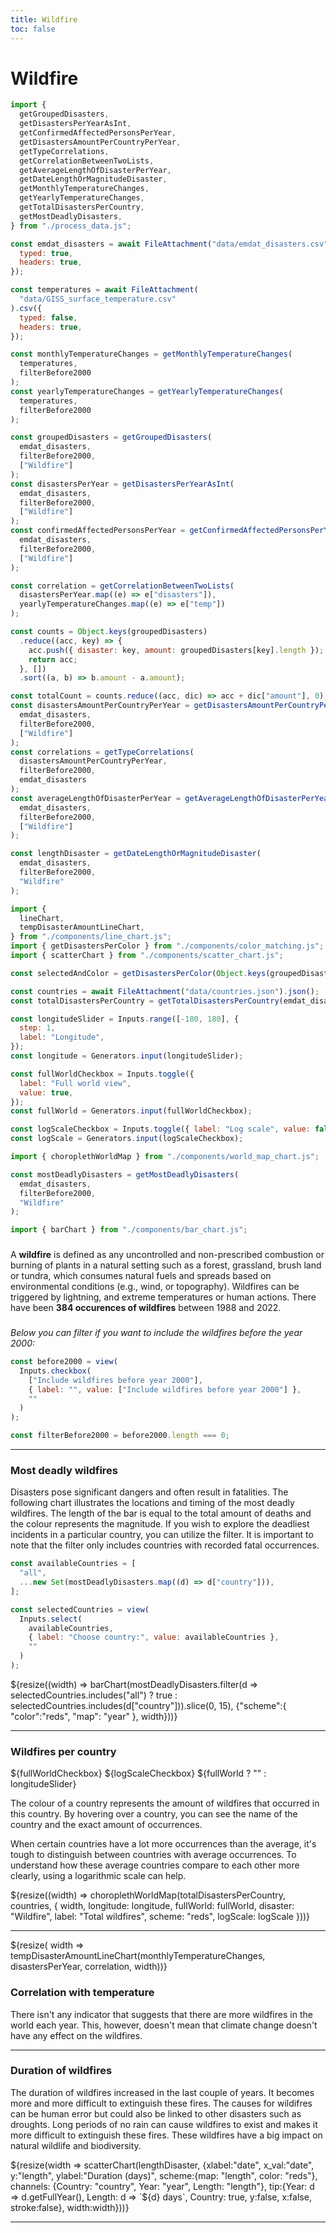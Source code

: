 ```yaml
---
title: Wildfire
toc: false
---
```


# Wildfire

<!-- Load and transform the data -->
<style>
.hero {
display: flex;
flex-direction: column;
align-items: center;
font-family: var(--sans-serif);
margin: 4rem 0 8rem;
text-wrap: balance;
text-align: center;
}

.hero h1 {
margin: 2rem 0;
max-width: none;
font-size: 14vw;
font-weight: 900;
line-height: 1;
background: linear-gradient(30deg, var(--theme-foreground-focus), currentColor);
-webkit-background-clip: text;
-webkit-text-fill-color: transparent;
background-clip: text;
}

.hero h2 {
margin: 0;
max-width: 34em;
font-size: 20px;
font-style: initial;
font-weight: 500;
line-height: 1.5;
color: var(--theme-foreground-muted);
}

@media (min-width: 640px) {
.hero h1 {
font-size: 90px;
}
}

</style>

```js
import {
  getGroupedDisasters,
  getDisastersPerYearAsInt,
  getConfirmedAffectedPersonsPerYear,
  getDisastersAmountPerCountryPerYear,
  getTypeCorrelations,
  getCorrelationBetweenTwoLists,
  getAverageLengthOfDisasterPerYear,
  getDateLengthOrMagnitudeDisaster,
  getMonthlyTemperatureChanges,
  getYearlyTemperatureChanges,
  getTotalDisastersPerCountry,
  getMostDeadlyDisasters,
} from "./process_data.js";

const emdat_disasters = await FileAttachment("data/emdat_disasters.csv").csv({
  typed: true,
  headers: true,
});

const temperatures = await FileAttachment(
  "data/GISS_surface_temperature.csv"
).csv({
  typed: false,
  headers: true,
});

const monthlyTemperatureChanges = getMonthlyTemperatureChanges(
  temperatures,
  filterBefore2000
);
const yearlyTemperatureChanges = getYearlyTemperatureChanges(
  temperatures,
  filterBefore2000
);

const groupedDisasters = getGroupedDisasters(
  emdat_disasters,
  filterBefore2000,
  ["Wildfire"]
);
const disastersPerYear = getDisastersPerYearAsInt(
  emdat_disasters,
  filterBefore2000,
  ["Wildfire"]
);
const confirmedAffectedPersonsPerYear = getConfirmedAffectedPersonsPerYear(
  emdat_disasters,
  filterBefore2000,
  ["Wildfire"]
);

const correlation = getCorrelationBetweenTwoLists(
  disastersPerYear.map((e) => e["disasters"]),
  yearlyTemperatureChanges.map((e) => e["temp"])
);

const counts = Object.keys(groupedDisasters)
  .reduce((acc, key) => {
    acc.push({ disaster: key, amount: groupedDisasters[key].length });
    return acc;
  }, [])
  .sort((a, b) => b.amount - a.amount);

const totalCount = counts.reduce((acc, dic) => acc + dic["amount"], 0);
const disastersAmountPerCountryPerYear = getDisastersAmountPerCountryPerYear(
  emdat_disasters,
  filterBefore2000,
  ["Wildfire"]
);
const correlations = getTypeCorrelations(
  disastersAmountPerCountryPerYear,
  filterBefore2000,
  emdat_disasters
);
const averageLengthOfDisasterPerYear = getAverageLengthOfDisasterPerYear(
  emdat_disasters,
  filterBefore2000,
  ["Wildfire"]
);

const lengthDisaster = getDateLengthOrMagnitudeDisaster(
  emdat_disasters,
  filterBefore2000,
  "Wildfire"
);
```

```js
import {
  lineChart,
  tempDisasterAmountLineChart,
} from "./components/line_chart.js";
import { getDisastersPerColor } from "./components/color_matching.js";
import { scatterChart } from "./components/scatter_chart.js";
```

```js
const selectedAndColor = getDisastersPerColor(Object.keys(groupedDisasters));
```

```js
const countries = await FileAttachment("data/countries.json").json();
const totalDisastersPerCountry = getTotalDisastersPerCountry(emdat_disasters);

const longitudeSlider = Inputs.range([-180, 180], {
  step: 1,
  label: "Longitude",
});
const longitude = Generators.input(longitudeSlider);

const fullWorldCheckbox = Inputs.toggle({
  label: "Full world view",
  value: true,
});
const fullWorld = Generators.input(fullWorldCheckbox);

const logScaleCheckbox = Inputs.toggle({ label: "Log scale", value: false });
const logScale = Generators.input(logScaleCheckbox);

import { choroplethWorldMap } from "./components/world_map_chart.js";

const mostDeadlyDisasters = getMostDeadlyDisasters(
  emdat_disasters,
  filterBefore2000,
  "Wildfire"
);

import { barChart } from "./components/bar_chart.js";
```

<div>
    <p><h3></h3>A <b>wildfire</b> is defined as any uncontrolled and non-prescribed combustion or burning of plants in a natural setting such as a forest, grassland, brush land or tundra, which consumes natural fuels and spreads based on environmental conditions (e.g., wind, or topography). Wildfires can be triggered by lightning,  and extreme temperatures or human actions. There have been <b>384 occurences of wildfires</b> between 1988 and 2022.</p>
</div>

<div>
    <p><h3></h3><i>Below you can filter if you want to include the wildfires before the year 2000:</i></p>
</div>

```js
const before2000 = view(
  Inputs.checkbox(
    ["Include wildfires before year 2000"],
    { label: "", value: ["Include wildfires before year 2000"] },
    ""
  )
);
```

```js
const filterBefore2000 = before2000.length === 0;
```

---

<div>
    <p><h3>Most deadly wildfires</h3>Disasters pose significant dangers and often result in fatalities. The following chart illustrates the locations and timing of the most deadly wildfires. The length of the bar is equal to the total amount of deaths and the colour represents the magnitude. If you wish to explore the deadliest incidents in a particular country, you can utilize the filter. It is important to note that the filter only includes countries with recorded fatal occurrences.</p>
</div>

```js
const availableCountries = [
  "all",
  ...new Set(mostDeadlyDisasters.map((d) => d["country"])),
];

const selectedCountries = view(
  Inputs.select(
    availableCountries,
    { label: "Choose country:", value: availableCountries },
    ""
  )
);
```

<div>
    <div>
        ${resize((width) => barChart(mostDeadlyDisasters.filter(d => selectedCountries.includes("all") ? true : selectedCountries.includes(d["country"])).slice(0, 15),
            {"scheme":{
                "color":"reds",
                "map": "year"
            }, width}))}
    </div>
</div>

---

<h3> Wildfires per country </h3>

<div class="grid grid-cols-2">
    <div>
        ${fullWorldCheckbox}
        ${logScaleCheckbox}
        ${fullWorld ? "" : longitudeSlider}
        <p>The colour of a country represents the amount of wildfires that occurred in this country. By hovering over a country, you can see the name of the country and the exact amount of occurrences.</p>
        <p>When certain countries have a lot more occurrences than the average, it's tough to distinguish between countries with average occurrences. To understand how these average countries compare to each other more clearly, using a logarithmic scale can help.</p>
    </div>
    <div class="">
        ${resize((width) => choroplethWorldMap(totalDisastersPerCountry, countries, {
            width, 
            longitude: longitude,
            fullWorld: fullWorld,
            disaster: "Wildfire",
            label: "Total wildfires",
            scheme: "reds",
            logScale: logScale
        }))}
    </div>
</div>

---

<div class="grid grid-cols-2">
  <div>
    ${resize( width => tempDisasterAmountLineChart(monthlyTemperatureChanges, disastersPerYear, correlation, width))}
  </div>
  <div>
    <p>
    <h3>Correlation with temperature</h3>
    There isn't any indicator that suggests that there are more wildfires in the world each year. This, however, doesn't mean that climate change doesn't have any effect on the wildfires.
    </p>
  </div>
</div>

---

<div class="grid grid-cols-2">
  <div>
    <p>
    <h3>Duration of wildfires</h3>
    The duration of wildfires increased in the last couple of years. It becomes more and more difficult to extinguish these fires. The causes for wildifres can be human error but could also be linked to other disasters such as droughts. Long periods of no rain can cause wildfires to exist and makes it more difficult to extinguish these fires. These wildfires have a big impact on natural wildlife and biodiversity. 
    </p>
  </div>
  <div>
    ${resize(width => scatterChart(lengthDisaster, {xlabel:"date", x_val:"date", y:"length", ylabel:"Duration (days)", scheme:{map: "length", color: "reds"}, channels: {Country: "country", Year: "year", Length: "length"}, tip:{Year: d => d.getFullYear(), Length: d => `${d} days`, Country: true, y:false, x:false, stroke:false}, width:width}))}
  </div>
</div>

---

